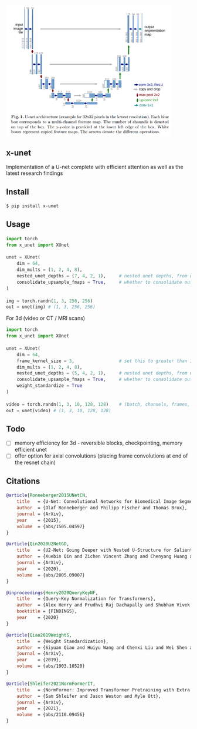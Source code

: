 <img src="./unet.png" width="450px"></img>

## x-unet

Implementation of a U-net complete with efficient attention as well as the latest research findings

## Install

```bash
$ pip install x-unet
```

## Usage

```python
import torch
from x_unet import XUnet

unet = XUnet(
    dim = 64,
    dim_mults = (1, 2, 4, 8),
    nested_unet_depths = (7, 4, 2, 1),     # nested unet depths, from unet-squared paper
    consolidate_upsample_fmaps = True,     # whether to consolidate outputs from all upsample blocks, used in unet-squared paper
)

img = torch.randn(1, 3, 256, 256)
out = unet(img) # (1, 3, 256, 256)
```

For 3d (video or CT / MRI scans)

```python
import torch
from x_unet import XUnet

unet = XUnet(
    dim = 64,
    frame_kernel_size = 3,                 # set this to greater than 1
    dim_mults = (1, 2, 4, 8),
    nested_unet_depths = (5, 4, 2, 1),     # nested unet depths, from unet-squared paper
    consolidate_upsample_fmaps = True,     # whether to consolidate outputs from all upsample blocks, used in unet-squared paper
    weight_standardize = True
)

video = torch.randn(1, 3, 10, 128, 128)    # (batch, channels, frames, height, width)
out = unet(video) # (1, 3, 10, 128, 128)
```

## Todo

- [ ] memory efficiency for 3d - reversible blocks, checkpointing, memory efficient unet
- [ ] offer option for axial convolutions (placing frame convolutions at end of the resnet chain)

## Citations

```bibtex
@article{Ronneberger2015UNetCN,
    title   = {U-Net: Convolutional Networks for Biomedical Image Segmentation},
    author  = {Olaf Ronneberger and Philipp Fischer and Thomas Brox},
    journal = {ArXiv},
    year    = {2015},
    volume  = {abs/1505.04597}
}
```

```bibtex
@article{Qin2020U2NetGD,
    title   = {U2-Net: Going Deeper with Nested U-Structure for Salient Object Detection},
    author  = {Xuebin Qin and Zichen Vincent Zhang and Chenyang Huang and Masood Dehghan and Osmar R Zaiane and Martin J{\"a}gersand},
    journal = {ArXiv},
    year    = {2020},
    volume  = {abs/2005.09007}
}
```

```bibtex
@inproceedings{Henry2020QueryKeyNF,
    title   = {Query-Key Normalization for Transformers},
    author  = {Alex Henry and Prudhvi Raj Dachapally and Shubham Vivek Pawar and Yuxuan Chen},
    booktitle = {FINDINGS},
    year    = {2020}
}
```

```bibtex
@article{Qiao2019WeightS,
    title   = {Weight Standardization},
    author  = {Siyuan Qiao and Huiyu Wang and Chenxi Liu and Wei Shen and Alan Loddon Yuille},
    journal = {ArXiv},
    year    = {2019},
    volume  = {abs/1903.10520}
}
```

```bibtex
@article{Shleifer2021NormFormerIT,
    title   = {NormFormer: Improved Transformer Pretraining with Extra Normalization},
    author  = {Sam Shleifer and Jason Weston and Myle Ott},
    journal = {ArXiv},
    year    = {2021},
    volume  = {abs/2110.09456}
}
```
